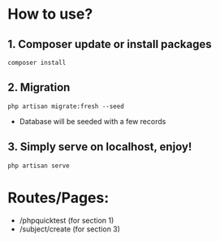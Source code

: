 # How to use?

## 1. Composer update or install packages
```composer install```

## 2. Migration 
```php artisan migrate:fresh --seed```
- Database will be seeded with a few records

## 3. Simply serve on localhost, enjoy!
```php artisan serve```

# Routes/Pages:
- /phpquicktest (for section 1)
- /subject/create (for section 3)
